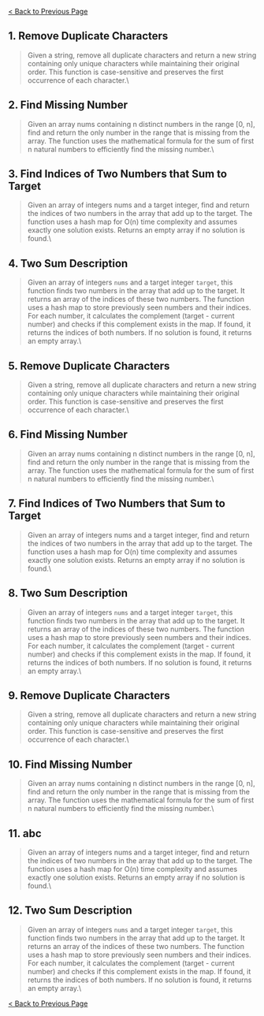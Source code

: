 [< Back to Previous Page](Javascript.md)

## 1. Remove Duplicate Characters

> Given a string, remove all duplicate characters and return a new string containing only unique characters while maintaining their original order. This function is case-sensitive and preserves the first occurrence of each character.\

## 2. Find Missing Number

> Given an array nums containing n distinct numbers in the range [0, n], find and return the only number in the range that is missing from the array. The function uses the mathematical formula for the sum of first n natural numbers to efficiently find the missing number.\

## 3. Find Indices of Two Numbers that Sum to Target

>Given an array of integers nums and a target integer, find and return the indices of two numbers in the array that add up to the target. The function uses a hash map for O(n) time complexity and assumes exactly one solution exists. Returns an empty array if no solution is found.\

## 4. Two Sum Description

> Given an array of integers `nums` and a target integer `target`, this function finds two numbers in the array that add up to the target. It returns an array of the indices of these two numbers.
> The function uses a hash map to store previously seen numbers and their indices. For each number, it calculates the complement (target - current number) and checks if this complement exists in the map. If found, it returns the indices of both numbers. If no solution is found, it returns an empty array.\


## 5. Remove Duplicate Characters

> Given a string, remove all duplicate characters and return a new string containing only unique characters while maintaining their original order. This function is case-sensitive and preserves the first occurrence of each character.\

## 6. Find Missing Number

> Given an array nums containing n distinct numbers in the range [0, n], find and return the only number in the range that is missing from the array. The function uses the mathematical formula for the sum of first n natural numbers to efficiently find the missing number.\

## 7. Find Indices of Two Numbers that Sum to Target

>Given an array of integers nums and a target integer, find and return the indices of two numbers in the array that add up to the target. The function uses a hash map for O(n) time complexity and assumes exactly one solution exists. Returns an empty array if no solution is found.\

## 8. Two Sum Description

> Given an array of integers `nums` and a target integer `target`, this function finds two numbers in the array that add up to the target. It returns an array of the indices of these two numbers.
> The function uses a hash map to store previously seen numbers and their indices. For each number, it calculates the complement (target - current number) and checks if this complement exists in the map. If found, it returns the indices of both numbers. If no solution is found, it returns an empty array.\




## 9. Remove Duplicate Characters

> Given a string, remove all duplicate characters and return a new string containing only unique characters while maintaining their original order. This function is case-sensitive and preserves the first occurrence of each character.\

## 10. Find Missing Number

> Given an array nums containing n distinct numbers in the range [0, n], find and return the only number in the range that is missing from the array. The function uses the mathematical formula for the sum of first n natural numbers to efficiently find the missing number.\

## 11. abc

>Given an array of integers nums and a target integer, find and return the indices of two numbers in the array that add up to the target. The function uses a hash map for O(n) time complexity and assumes exactly one solution exists. Returns an empty array if no solution is found.\

## 12. Two Sum Description

> Given an array of integers `nums` and a target integer `target`, this function finds two numbers in the array that add up to the target. It returns an array of the indices of these two numbers.
> The function uses a hash map to store previously seen numbers and their indices. For each number, it calculates the complement (target - current number) and checks if this complement exists in the map. If found, it returns the indices of both numbers. If no solution is found, it returns an empty array.\

[< Back to Previous Page](Javascript.md)
